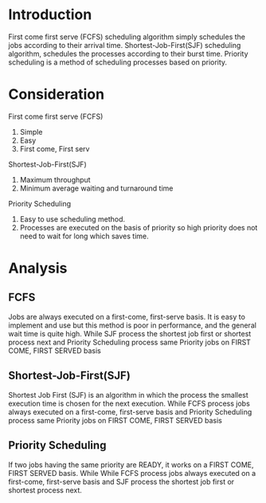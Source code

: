 # Introduction

First come first serve (FCFS) scheduling algorithm simply schedules the jobs according to their arrival time. 
Shortest-Job-First(SJF) scheduling algorithm, schedules the processes according to their burst time.
Priority scheduling is a method of scheduling processes based on priority.


# Consideration
First come first serve (FCFS)
  1. Simple
  2. Easy
  3. First come, First serv

Shortest-Job-First(SJF)
 1. Maximum throughput 
 2. Minimum average waiting and turnaround time
 
 Priority Scheduling
  1. Easy to use scheduling method.
  2. Processes are executed on the basis of priority so high priority does not need to wait for long which saves time.

# Analysis

## FCFS
Jobs are always executed on a first-come, first-serve basis. It is easy to implement and use but this method is poor in performance, and the general wait time is quite high. While SJF process the shortest job first or shortest process next and Priority Scheduling process same Priority jobs on FIRST COME, FIRST SERVED basis


## Shortest-Job-First(SJF)

Shortest Job First (SJF) is an algorithm in which the process the smallest execution time is chosen for the next execution. While FCFS process jobs always executed on a first-come, first-serve basis and Priority Scheduling process same Priority jobs on FIRST COME, FIRST SERVED basis

## Priority Scheduling

If two jobs having the same priority are READY, it works on a FIRST COME, FIRST SERVED basis. While While FCFS process jobs always executed on a first-come, first-serve basis and SJF process the shortest job first or shortest process next.  

